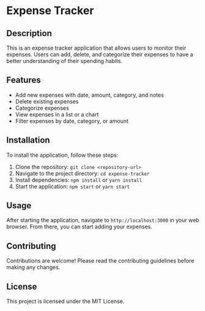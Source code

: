 # Expense Tracker

## Description

This is an expense tracker application that allows users to monitor their expenses. Users can add, delete, and categorize their expenses to have a better understanding of their spending habits.

## Features

* Add new expenses with date, amount, category, and notes
* Delete existing expenses
* Categorize expenses
* View expenses in a list or a chart
* Filter expenses by date, category, or amount

## Installation

To install the application, follow these steps:

1. Clone the repository: `git clone <repository-url>`
2. Navigate to the project directory: `cd expense-tracker`
3. Install dependencies: `npm install` or `yarn install`
4. Start the application: `npm start` or `yarn start`

## Usage

After starting the application, navigate to `http://localhost:3000` in your web browser. From there, you can start adding your expenses.

## Contributing

Contributions are welcome! Please read the contributing guidelines before making any changes.

## License

This project is licensed under the MIT License.